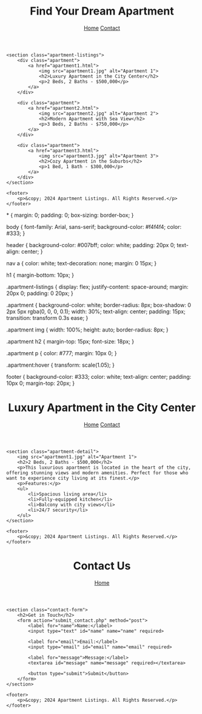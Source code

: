 <!DOCTYPE html>
<html lang="en">
<head>
    <meta charset="UTF-8">
    <meta name="viewport" content="width=device-width, initial-scale=1.0">
    <title>Apartment Listings</title>
    <link rel="stylesheet" href="styles.css">
</head>
<body>
    <header>
        <h1>Find Your Dream Apartment</h1>
        <nav>
            <a href="index.html">Home</a>
            <a href="contact.html">Contact</a>
        </nav>
    </header>
    
    <section class="apartment-listings">
        <div class="apartment">
            <a href="apartment1.html">
                <img src="apartment1.jpg" alt="Apartment 1">
                <h2>Luxury Apartment in the City Center</h2>
                <p>2 Beds, 2 Baths - $500,000</p>
            </a>
        </div>

        <div class="apartment">
            <a href="apartment2.html">
                <img src="apartment2.jpg" alt="Apartment 2">
                <h2>Modern Apartment with Sea View</h2>
                <p>3 Beds, 2 Baths - $750,000</p>
            </a>
        </div>

        <div class="apartment">
            <a href="apartment3.html">
                <img src="apartment3.jpg" alt="Apartment 3">
                <h2>Cozy Apartment in the Suburbs</h2>
                <p>1 Bed, 1 Bath - $300,000</p>
            </a>
        </div>
    </section>
    
    <footer>
        <p>&copy; 2024 Apartment Listings. All Rights Reserved.</p>
    </footer>
</body>
</html>
* {
    margin: 0;
    padding: 0;
    box-sizing: border-box;
}

body {
    font-family: Arial, sans-serif;
    background-color: #f4f4f4;
    color: #333;
}

header {
    background-color: #007bff;
    color: white;
    padding: 20px 0;
    text-align: center;
}

nav a {
    color: white;
    text-decoration: none;
    margin: 0 15px;
}

h1 {
    margin-bottom: 10px;
}

.apartment-listings {
    display: flex;
    justify-content: space-around;
    margin: 20px 0;
    padding: 0 20px;
}

.apartment {
    background-color: white;
    border-radius: 8px;
    box-shadow: 0 2px 5px rgba(0, 0, 0, 0.1);
    width: 30%;
    text-align: center;
    padding: 15px;
    transition: transform 0.3s ease;
}

.apartment img {
    width: 100%;
    height: auto;
    border-radius: 8px;
}

.apartment h2 {
    margin-top: 15px;
    font-size: 18px;
}

.apartment p {
    color: #777;
    margin: 10px 0;
}

.apartment:hover {
    transform: scale(1.05);
}

footer {
    background-color: #333;
    color: white;
    text-align: center;
    padding: 10px 0;
    margin-top: 20px;
}
<!DOCTYPE html>
<html lang="en">
<head>
    <meta charset="UTF-8">
    <meta name="viewport" content="width=device-width, initial-scale=1.0">
    <title>Luxury Apartment in the City Center</title>
    <link rel="stylesheet" href="styles.css">
</head>
<body>
    <header>
        <h1>Luxury Apartment in the City Center</h1>
        <nav>
            <a href="index.html">Home</a>
            <a href="contact.html">Contact</a>
        </nav>
    </header>
    
    <section class="apartment-detail">
        <img src="apartment1.jpg" alt="Apartment 1">
        <h2>2 Beds, 2 Baths - $500,000</h2>
        <p>This luxurious apartment is located in the heart of the city, offering stunning views and modern amenities. Perfect for those who want to experience city living at its finest.</p>
        <p>Features:</p>
        <ul>
            <li>Spacious living area</li>
            <li>Fully-equipped kitchen</li>
            <li>Balcony with city views</li>
            <li>24/7 security</li>
        </ul>
    </section>
    
    <footer>
        <p>&copy; 2024 Apartment Listings. All Rights Reserved.</p>
    </footer>
</body>
</html>
<!DOCTYPE html>
<html lang="en">
<head>
    <meta charset="UTF-8">
    <meta name="viewport" content="width=device-width, initial-scale=1.0">
    <title>Contact Us</title>
    <link rel="stylesheet" href="styles.css">
</head>
<body>
    <header>
        <h1>Contact Us</h1>
        <nav>
            <a href="index.html">Home</a>
        </nav>
    </header>
    
    <section class="contact-form">
        <h2>Get in Touch</h2>
        <form action="submit_contact.php" method="post">
            <label for="name">Name:</label>
            <input type="text" id="name" name="name" required>

            <label for="email">Email:</label>
            <input type="email" id="email" name="email" required>

            <label for="message">Message:</label>
            <textarea id="message" name="message" required></textarea>

            <button type="submit">Submit</button>
        </form>
    </section>
    
    <footer>
        <p>&copy; 2024 Apartment Listings. All Rights Reserved.</p>
    </footer>
</body>
</html>
